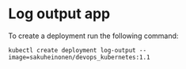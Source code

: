 # Log output app

To create a deployment run the following command:
```shell
kubectl create deployment log-output --image=sakuheinonen/devops_kubernetes:1.1
```
